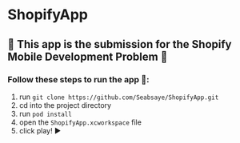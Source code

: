 # ShopifyApp
## 📱 This app is the submission for the Shopify Mobile Development Problem 📱
### Follow these steps to run the app 🏃:
1. run `git clone https://github.com/Seabsaye/ShopifyApp.git`
2. cd into the project directory
3. run `pod install`
4. open the `ShopifyApp.xcworkspace` file
5. click play! ▶️

